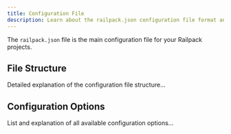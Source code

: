 ```yaml
---
title: Configuration File
description: Learn about the railpack.json configuration file format and options
---
```


The `railpack.json` file is the main configuration file for your Railpack projects.

## File Structure

Detailed explanation of the configuration file structure...

## Configuration Options

List and explanation of all available configuration options...
